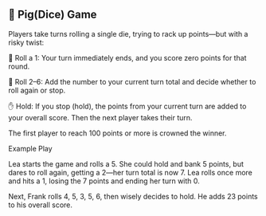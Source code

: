 ## 🐷 Pig(Dice) Game

Players take turns rolling a single die, trying to rack up points—but with a risky twist:

🎲 Roll a 1: Your turn immediately ends, and you score zero points for that round.

🎯 Roll 2–6: Add the number to your current turn total and decide whether to roll again or stop.

✋ Hold: If you stop (hold), the points from your current turn are added to your overall score. Then the next player takes their turn.

The first player to reach 100 points or more is crowned the winner.

Example Play

Lea starts the game and rolls a 5. She could hold and bank 5 points, but dares to roll again, getting a 2—her turn total is now 7. Lea rolls once more and hits a 1, losing the 7 points and ending her turn with 0.

Next, Frank rolls 4, 5, 3, 5, 6, then wisely decides to hold. He adds 23 points to his overall score.
